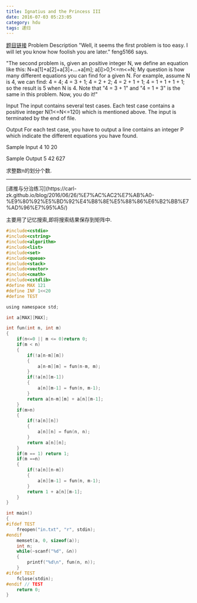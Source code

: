 ```yaml
---
title: Ignatius and the Princess III
date: 2016-07-03 05:23:05
category: hdu
tags: 递归
---
```

[题目链接](http://acm.hdu.edu.cn/showproblem.php?pid=1028)
Problem Description
"Well, it seems the first problem is too easy. I will let you know how foolish you are later." feng5166 says.

"The second problem is, given an positive integer N, we define an equation like this:
  N=a[1]+a[2]+a[3]+...+a[m];
  a[i]>0,1<=m<=N;
My question is how many different equations you can find for a given N.
For example, assume N is 4, we can find:
  4 = 4;
  4 = 3 + 1;
  4 = 2 + 2;
  4 = 2 + 1 + 1;
  4 = 1 + 1 + 1 + 1;
so the result is 5 when N is 4. Note that "4 = 3 + 1" and "4 = 1 + 3" is the same in this problem. Now, you do it!"
 

Input
The input contains several test cases. Each test case contains a positive integer N(1<=N<=120) which is mentioned above. The input is terminated by the end of file.
 

Output
For each test case, you have to output a line contains an integer P which indicate the different equations you have found.
 

Sample Input
4
10
20
 

Sample Output
5
42
627

求整数n的划分个数.
<hr/>
[递推与分治练习](https://carl-zk.github.io/blog/2016/06/26/%E7%AC%AC2%E7%AB%A0-%E9%80%92%E5%BD%92%E4%B8%8E%E5%88%86%E6%B2%BB%E7%AD%96%E7%95%A5/)

主要用了记忆搜索,即将搜索结果保存到矩阵中.

```c
#include<cstdio>
#include<cstring>
#include<algorithm>
#include<list>
#include<set>
#include<queue>
#include<stack>
#include<vector>
#include<cmath>
#include<cstdlib>
#define MAX 121
#define INF 1<<20
#define TEST

using namespace std;

int a[MAX][MAX];

int fun(int n, int m)
{
    if(n<=0 || m <= 0)return 0;
    if(m < n)
    {
        if(!a[n-m][m])
        {
            a[n-m][m] = fun(n-m, m);
        }
        if(!a[n][m-1])
        {
            a[n][m-1] = fun(n, m-1);
        }
        return a[n-m][m] + a[n][m-1];
    }
    if(m>n)
    {
        if(!a[n][n])
        {
            a[n][n] = fun(n, n);
        }
        return a[n][n];
    }
    if(m == 1) return 1;
    if(m ==n)
    {
        if(!a[n][n-m])
        {
            a[n][m-1] = fun(n, m-1);
        }
        return 1 + a[n][m-1];
    }
}

int main()
{
#ifdef TEST
    freopen("in.txt", "r", stdin);
#endif
    memset(a, 0, sizeof(a));
    int n;
    while(~scanf("%d", &n))
    {
        printf("%d\n", fun(n, n));
    }
#ifdef TEST
    fclose(stdin);
#endif // TEST
    return 0;
}

```